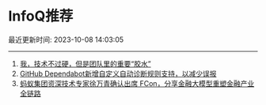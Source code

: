 # InfoQ推荐

最近更新时间: 2023-10-08 14:03:05

--- 
1. [我，技术不过硬，但是团队里的重要“胶水”](https://www.infoq.cn/article/0lDFMyEWwRNvjrrEpAv2) 
2. [GitHub Dependabot新增自定义自动诊断规则支持，以减少误报](https://www.infoq.cn/article/il0cdfM7hrVAR4k5srOT) 
3. [蚂蚁集团资深技术专家徐万青确认出席 FCon，分享金融大模型重塑金融产业全链路](https://www.infoq.cn/article/vZKEJlWRjpooghB8OM8X) 
